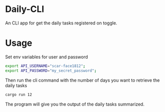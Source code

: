 # Daily-CLI

An CLI app for get the daily tasks registered on toggle.

# Usage

Set env variables for user and password

```bash
export API_USERNAME="scar-face1812";
export API_PASSWORD="my_secret_password";
```

Then run the cli command with the number of days you want to retrieve the daily tasks

```bash
cargo run 12
```

The program will give you the output of the daily tasks summarized.